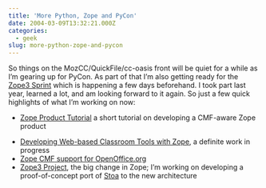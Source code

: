 ```yaml
---
title: 'More Python, Zope and PyCon'
date: 2004-03-09T13:32:21.000Z
categories:
  - geek
slug: more-python-zope-and-pycon
---
```

So things on the MozCC/QuickFile/cc-oasis front will be quiet for a while as I’m gearing up for PyCon. As part of that I’m also getting ready for the [Zope3 Sprint][1]  which is happening a few days beforehand. I took part last year, learned a lot, and am looking forward to it again. So just a few quick highlights of what I’m working on now:

* [Zope Product Tutorial][2]  a short tutorial on developing a <span class="caps">CMF</span>-aware Zope product

<ul class="simple">
  <li>
    <a class="reference external" href="http://tech.canterburyschool.org/tech/PyCon_2004">Developing Web-based Classroom Tools with Zope</a>, a definite work in progress
  </li>
  <li>
    <a class="reference external" href="http://tech.canterburyschool.org/tech/CMFOOo">Zope <span class="caps">CMF</span> support for OpenOffice.org</a>
  </li>
  <li>
    <a class="reference external" href="http://dev.zope.org/Wikis/DevSite/Projects/ComponentArchitecture/FrontPage">Zope3 Project</a>, the big change in Zope; I’m working on developing a proof-of-concept port of <a class="reference external" href="http://tech.canterburyschool.org/tech/STOA">Stoa</a> to the new architecture
  </li>
</ul>



 [1]: http://www.python.org/cgi-bin/moinmoin/Zope3Sprint
 [2]: http://tech.canterburyschool.org/tech/ZopeProductTutorial
